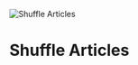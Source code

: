 ![Shuffle Articles](https://github.com/Shuffle/shuffle-docs/blob/master/assets/Shuffle_Articles.png)

# Shuffle Articles